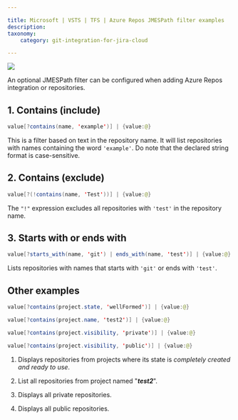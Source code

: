 ```yaml
---

title: Microsoft | VSTS | TFS | Azure Repos JMESPath filter examples
description:
taxonomy:
    category: git-integration-for-jira-cloud

---
```

![](https://bigbrassband.atlassian.net/wiki/download/thumbnails/1343979648/azure2.png?version=1&modificationDate=1615466245457&cacheVersion=1&api=v2&width=340&height=57)

An optional JMESPath filter can be configured when adding Azure Repos integration or repositories.

## 1. Contains (include)

```java
value[?contains(name, 'example')] | {value:@}
```

This is a filter based on text in the repository name. It will list repositories with names containing the word `'example'`. Do note that the declared string format is case-sensitive.

## 2. Contains (exclude)

```java
value[?(!contains(name, 'Test'))] | {value:@}
```

The `"!"` expression excludes all repositories with `'test'` in the repository name.

## 3. Starts with or ends with

```java
value[?starts_with(name, 'git') | ends_with(name, 'test')] | {value:@}
```

Lists repositories with names that starts with `'git'` or ends with `'test'`.

## Other examples

```java
value[?contains(project.state, 'wellFormed')] | {value:@}

value[?contains(project.name, 'test2')] | {value:@}

value[?contains(project.visibility, 'private')] | {value:@}

value[?contains(project.visibility, 'public')] | {value:@}
```

1.  Displays repositories from projects where its state is _completely created and ready to use_.

2.  List all repositories from project named "_**test2**_".

3.  Displays all private repositories.

4.  Displays all public repositories.

